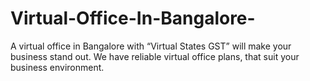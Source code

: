 # Virtual-Office-In-Bangalore-
A virtual office in Bangalore with “Virtual States GST” will make your business stand out. We have reliable virtual office plans, that suit your business environment.
